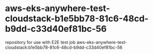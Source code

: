 # aws-eks-anywhere-test-cloudstack-b1e5bb78-81c6-48cd-b9dd-c33d40ef81bc-56
repository for use with E2E test job aws-eks-anywhere-test-cloudstack:b1e5bb78-81c6-48cd-b9dd-c33d40ef81bc-56
